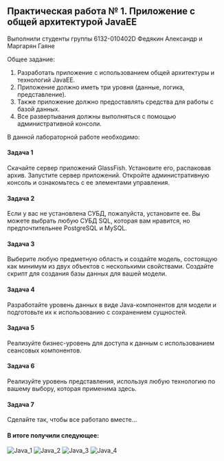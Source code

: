 ## Практическая работа № 1. Приложение с общей архитектурой JavaEE

Выполнили студенты группы 6132-010402D Федякин Александр и Маргарян Гаяне

Общее задание:
1. Разработать приложение с использованием общей архитектуры и технологий JavaEE.
2. Приложение должно иметь три уровня (данные, логика, представление).
3. Также приложение должно предоставлять средства для работы с базой данных.
4. Все развертывания должны выполняться с помощью административной консоли.

В данной лабораторной работе необходимо:
#### Задача 1
Скачайте сервер приложений GlassFish.
Установите его, распаковав архив.
Запустите сервер приложений.
Откройте административную консоль и ознакомьтесь с ее элементами управления.
#### Задача 2
Если у вас не установлена СУБД, пожалуйста, установите ее. Вы можете выбрать любую СУБД SQL, которая вам нравится, но предпочтительнее PostgreSQL и MySQL.
#### Задача 3
Выберите любую предметную область и создайте модель, состоящую как минимум из двух объектов с несколькими свойствами.
Создайте скрипт для создания базы данных для вашей модели.
#### Задача 4
Разработайте уровень данных в виде Java-компонентов для модели и подготовьте их к использованию с сохранением сущностей.
#### Задача 5
Реализуйте бизнес-уровень для доступа к данным с использованием сеансовых компонентов.
#### Задача 6
Реализуйте уровень представления, используя любую технологию по вашему выбору, которая применима здесь.
#### Задача 7
Сделайте так, чтобы все работало вместе…

#### В итоге получили следующее:

![Java_1](https://github.com/user-attachments/assets/88c7909d-7bcd-490f-a687-934af49fd5a7)
![Java_2](https://github.com/user-attachments/assets/cbde4361-52ab-497f-bb48-ce06e6bcd129)
![Java_3](https://github.com/user-attachments/assets/79a0911a-1e78-4545-b239-3519d62c6f13)
![Java_4](https://github.com/user-attachments/assets/de3ed595-174b-43e5-8e1f-79f1b14a8782)

